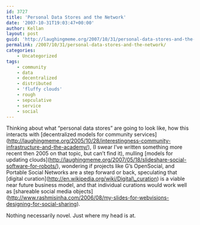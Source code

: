 ```yaml
---
id: 3727
title: 'Personal Data Stores and the Network'
date: '2007-10-31T19:03:47+00:00'
author: Kellan
layout: post
guid: 'http://laughingmeme.org/2007/10/31/personal-data-stores-and-the-network/'
permalink: /2007/10/31/personal-data-stores-and-the-network/
categories:
    - Uncategorized
tags:
    - community
    - data
    - decentralized
    - distributed
    - 'fluffy clouds'
    - rough
    - sepculative
    - service
    - social
---
```


Thinking about what “personal data stores” are going to look like, how this interacts with \[decentralized models for community services\](http://laughingmeme.org/2005/10/28/interestingness-community-infrastructure-and-the-academy/), (I swear I’ve written something more recent then 2005 on that topic, but can’t find it), mulling \[models for updating clouds\](http://laughingmeme.org/2007/05/18/slideshare-social-software-for-robots/), wondering if projects like G’s OpenSocial, and Portable Social Networks are a step forward or back, speculating that \[digital curation\](http://en.wikipedia.org/wiki/Digital\_curation) is a viable near future business model, and that individual curations would work well as \[shareable social media objects\](http://www.rashmisinha.com/2006/08/my-slides-for-webvisions-designing-for-social-sharing).

Nothing necessarily novel. Just where my head is at.